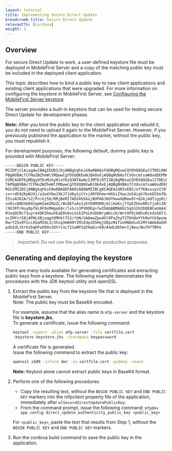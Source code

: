 ```yaml
---
layout: tutorial
title: Implementing Secure Direct Update
breadcrumb_title: Secure Direct Update
relevantTo: [cordova]
weight: 2
---
```


## Overview
For secure Direct Update to work, a user-defined keystore file must be deployed in MobileFirst Server and a copy of the matching public key must be included in the deployed client application.

This topic describes how to bind a public key to new client applications and existing client applications that were upgraded. For more information on configuring the keystore in MobileFirst Server, see [Configuring the MobileFirst Server keystore](http://www.ibm.com/support/knowledgecenter/en/SSHS8R_8.0.0/com.ibm.worklight.dev.doc/dev/t_mfp_server_keystore_configuring.html?view=kc#t_mfp_server_keystore_configuring).

The server provides a built-in keystore that can be used for testing secure Direct Update for development phases.

**Note:** After you bind the public key to the client application and rebuild it, you do not need to upload it again to the MobileFirst Server. However, if you previously published the application to the market, without the public key, you must republish it.

For development purposes, the following default, dummy public key is provided with MobileFirst Server:

```xml
-----BEGIN PUBLIC KEY-----
MIIDPjCCAiagAwIBAgIEUD3/bjANBgkqhkiG9w0BAQsFADBgMQswCQYDVQQGEwJJTDELMAkGA1UECBMCSUwxETA
PBgNVBAcTCFNoZWZheWltMQwwCgYDVQQKEwNJQk0xEjAQBgNVBAsTCVdvcmtsaWdodDEPMA0GA1UEAxMGV0wgRG
V2MCAXDTEyMDgyOTExMzkyNloYDzQ3NTAwNzI3MTEzOTI2WjBgMQswCQYDVQQGEwJJTDELMAkGA1UECBMCSUwxE
TAPBgNVBAcTCFNoZWZheWltMQwwCgYDVQQKEwNJQk0xEjAQBgNVBAsTCVdvcmtsaWdodDEPMA0GA1UEAxMGV0wg
RGV2MIIBIjANBgkqhkiG9w0BAQEFAAOCAQ8AMIIBCgKCAQEAzQN3vEB2/of7KAvuvyoIt0T7cjaSTjnOBm0N3+q
zx++dh92KpNJXj/a3o4YbwJXkJ7jU8ykjCYvjXRf0hme+HGhiIVwxJo54iqh76skDS5m7DaseFdndZUJ4p7NFVw
I5ixA36ZArSZ/Pn/ej56/RRjBeRI7AEGXUSGojBUPA6J6DYkwaXQRew9l+Q1kj4dTigyKL5Os0vNFaQyYu+bT2E
vnOixQ0DXm94IqmHZamZKbZLrWcOEfuAsSjKYOdMSM9jkCiHaKcj7fpEZhUxRRs7joKs1Ri4ihs6JeUvMEiG4gK
l9V3FP/Huy0pfkL0F8xMHgaQ4c/lxS/s3PV0OEg+7wIDAQABMA0GCSqGSIb3DQEBCwUAA4IBAQAgEhhqRl2Rgkt
MJeqOCRcT3uyr4XDK3hmuhEaE0nOvLHi61PoLKnDUNryWUicK/W+tUP9jkN5xRckdzG6TJ/HPySmZ7Adr6QRFu+
xcIMY+/S8j4PHLXBjoqgtUMhkt7S2/thN/VA6mwZpw4Ol0Pa2hyT2TkhQoYYkRwYCk9pxmuBCoH/eCWpSxquNny
RwrY25x0YzccXUaMI8L3/3hzq3mW40YIMiEdpiD5HqjUDpzN1funHNQdsxEIMYsWmGAwOdV5slFzyrH+ErUYUFA
pdGIdLtkrhzbqHFwXE0v3dt+lnLf21wRPIqYHaEu+EB/A4dLO6hm+IjBeu/No7H7TBFm
-----END PUBLIC KEY-----
```

> Important: Do not use the public key for production purposes.

## Generating and deploying the keystore

There are many tools available for generating certificates and extracting public keys from a keystore. The following example demonstrates the procedures with the JDK keytool utility and openSSL.

1. Extract the public key from the keystore file that is deployed in the MobileFirst Server.  
    Note: The public key must be Base64 encoded.
    
    For example, assume that the alias name is `mfp-server` and the keystore file is **keystore.jks**.  
    To generate a certificate, issue the following command:
    
    ```bash
    keytool -export -alias mfp-server -file certfile.cert
    -keystore keystore.jks -storepass keypassword
    ```
    
    A certificate file is generated.  
    Issue the following command to extract the public key:
    
    ```bash
    openssl x509 -inform der -in certfile.cert -pubkey -noout
    ```
    
    **Note:** Keytool alone cannot extract public keys in Base64 format.
    
2. Perform one of the following procedures:
    * Copy the resulting text, without the `BEGIN PUBLIC KEY` and `END PUBLIC KEY` markers into the mfpclient property file of the application, immediately after `wlSecureDirectUpdatePublicKey`.
    * From the command prompt, issue the following command: `mfpdev app config direct_update_authenticity_public_key <public_key>`
    
    For `<public_key>`, paste the text that results from Step 1, without the `BEGIN PUBLIC KEY` and `END PUBLIC KEY` markers.

3. Run the cordova build command to save the public key in the application.


